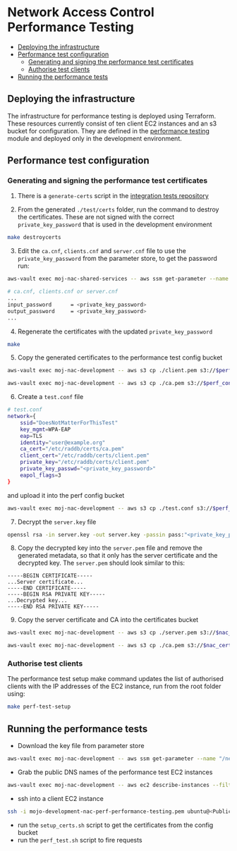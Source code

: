 # Network Access Control Performance Testing

- [Deploying the infrastructure](#deploying-the-infrastructure)
- [Performance test configuration](#performance-test-configuration)
  - [Generating and signing the performance test certificates](#generating-and-signing-the-performance-test-certificates)
  - [Authorise test clients](#authorise-test-clients)
- [Running the performance tests](#running-the-performance-tests)

## Deploying the infrastructure
The infrastructure for performance testing is deployed using Terraform. These resources currently consist of ten client EC2 instances and an s3 bucket for configuration. They are defined in the [performance testing](https://github.com/ministryofjustice/network-access-control-infrastructure/tree/main/modules/performance_testing) module and deployed only in the development environment.

## Performance test configuration
### Generating and signing the performance test certificates
1. There is a `generate-certs` script in the [integration tests repository](https://github.com/ministryofjustice/network-access-control-integration-tests/blob/main/Makefile#L33)

2. From the generated `./test/certs` folder, run the command to destroy the certificates. These are not signed with the correct `private_key_password` that is used in the development environment
```bash
make destroycerts
```

3. Edit the `ca.cnf`, `clients.cnf` and `server.cnf` file to use the `private_key_password` from the parameter store, to get the password run:
```bash
aws-vault exec moj-nac-shared-services -- aws ssm get-parameter --name "/moj-network-access-control/development/eap_private_key_password" --with-decryption --query "Parameter.Value"
```

```bash
# ca.cnf, clients.cnf or server.cnf
...
input_password		= <private_key_password>
output_password		= <private_key_password>
...
```

4. Regenerate the certificates with the updated `private_key_password`
```bash
make
```

5. Copy the generated certificates to the performance test config bucket
```bash
aws-vault exec moj-nac-development -- aws s3 cp ./client.pem s3://$perf_config_bucket/certs/

aws-vault exec moj-nac-development -- aws s3 cp ./ca.pem s3://$perf_config_bucket/certs/
```

6. Create a `test.conf` file 
```bash
# test.conf
network={
    ssid="DoesNotMatterForThisTest"
    key_mgmt=WPA-EAP
    eap=TLS
    identity="user@example.org"
    ca_cert="/etc/raddb/certs/ca.pem"
    client_cert="/etc/raddb/certs/client.pem"
    private_key="/etc/raddb/certs/client.pem"
    private_key_passwd="<private_key_password>"
    eapol_flags=3
}
```
and upload it into the perf config bucket

```bash
aws-vault exec moj-nac-development -- aws s3 cp ./test.conf s3://$perf_config_bucket/
```

7. Decrypt the `server.key` file
```bash
openssl rsa -in server.key -out server.key -passin pass:"<private_key_password>"
```

8. Copy the decrypted key into the `server.pem` file and remove the generated metadata, so that it only has the server certificate and the decrypted key. The `server.pem` should look similar to this:
```pem
-----BEGIN CERTIFICATE-----
...Server certificate...
-----END CERTIFICATE-----
-----BEGIN RSA PRIVATE KEY-----
...Decrypted key...
-----END RSA PRIVATE KEY-----
```

9. Copy the server certificate and CA into the certificates bucket
```bash
aws-vault exec moj-nac-development -- aws s3 cp ./server.pem s3://$nac_certificate_bucket/

aws-vault exec moj-nac-development -- aws s3 cp ./ca.pem s3://$nac_certificate_bucket/
```

### Authorise test clients
The performance test setup make command updates the list of authorised clients with the IP addresses of the EC2 instance, run from the root folder using:
```bash
make perf-test-setup 
```

## Running the performance tests
- Download the key file from parameter store
```bash
aws-vault exec moj-nac-development -- aws ssm get-parameter --name "/network-access-control/mojo-development-nac-perf/ec2/key" --with-decryption --query "Parameter.Value"> mojo-development-nac-perf-performance-testing.pem
```

- Grab the public DNS names of the performance test EC2 instances
```bash
aws-vault exec moj-nac-development -- aws ec2 describe-instances --filters "Name=tag:Name,Values='MoJ Authentication Performance-*'" --query "Reservations[].Instances[].PublicDnsName"
```

- ssh into a client EC2 instance
```bash
ssh -i mojo-development-nac-perf-performance-testing.pem ubuntu@<PublicDnsName>
```
- run the `setup_certs.sh` script to get the certificates from the config bucket
- run the `perf_test.sh` script to fire requests
